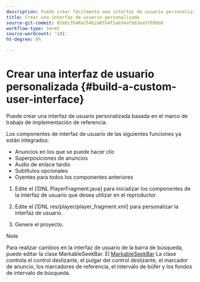 ```yaml
---
description: Puede crear fácilmente una interfaz de usuario personalizada basada en el marco de trabajo de implementación de referencia.
title: Crear una interfaz de usuario personalizada
source-git-commit: 02ebc3548a254b2a6554f1ab34afbb3ea5f09bb8
workflow-type: tm+mt
source-wordcount: '141'
ht-degree: 0%

---
```


# Crear una interfaz de usuario personalizada {#build-a-custom-user-interface}

Puede crear una interfaz de usuario personalizada basada en el marco de trabajo de implementación de referencia.

Los componentes de interfaz de usuario de las siguientes funciones ya están integrados:

* Anuncios en los que se puede hacer clic
* Superposiciones de anuncios
* Audio de enlace tardío
* Subtítulos opcionales
* Oyentes para todos los componentes anteriores

1. Edite el [!DNL PlayerFragment.java] para inicializar los componentes de la interfaz de usuario que desea utilizar en el reproductor.

1. Edite el [!DNL res/player/player_fragment.xml] para personalizar la interfaz de usuario.
1. Genere el proyecto.

>[!NOTE]
>
>Para realizar cambios en la interfaz de usuario de la barra de búsqueda, puede editar la clase MarkableSeekBar. El [MarkableSeekBar](https://help.adobe.com/en_US/primetime/api/reference_implementation/android/javadoc/com/adobe/primetime/reference/ui/player/MarkableSeekBar.html) La clase controla el control deslizante, el pulgar del control deslizante, el marcador de anuncio, los marcadores de referencia, el intervalo de búfer y los fondos de intervalo de búsqueda.

